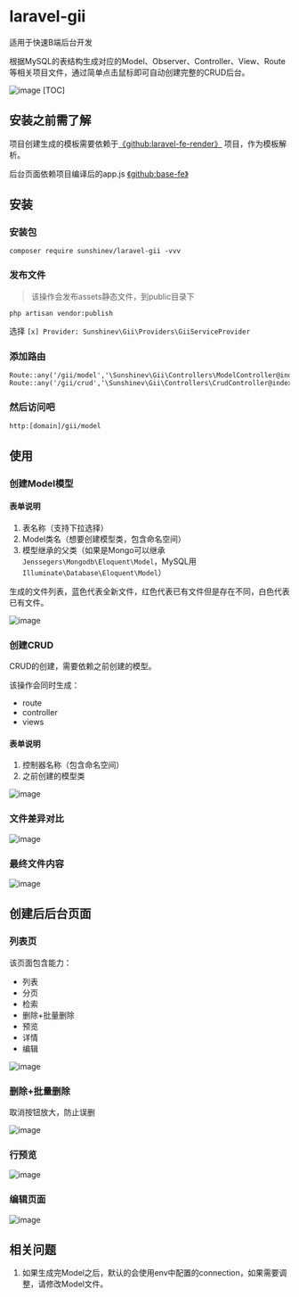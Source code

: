 # laravel-gii

适用于快速B端后台开发

根据MySQL的表结构生成对应的Model、Observer、Controller、View、Route等相关项目文件，通过简单点击鼠标即可自动创建完整的CRUD后台。


![image](https://github.com/sunshinev/remote_pics/raw/master/laravel-gii/controller.png)
[TOC]

## 安装之前需了解

项目创建生成的模板需要依赖于[《github:laravel-fe-render》](https://github.com/sunshinev/laravel-fe-render) 项目，作为模板解析。

后台页面依赖项目编译后的app.js [《github:base-fe》](https://github.com/sunshinev/base-fe) 

## 安装

### 安装包
```
composer require sunshinev/laravel-gii -vvv
```


### 发布文件
> 该操作会发布assets静态文件，到public目录下

```
php artisan vendor:publish
```
选择
`[x] Provider: Sunshinev\Gii\Providers\GiiServiceProvider`



### 添加路由
```
Route::any('/gii/model','\Sunshinev\Gii\Controllers\ModelController@index');
Route::any('/gii/crud','\Sunshinev\Gii\Controllers\CrudController@index');
```

### 然后访问吧
`http:[domain]/gii/model`


## 使用


### 创建Model模型

#### 表单说明
1. 表名称（支持下拉选择）
2. Model类名（想要创建模型类，包含命名空间）
3. 模型继承的父类（如果是Mongo可以继承`Jenssegers\Mongodb\Eloquent\Model`，MySQL用`Illuminate\Database\Eloquent\Model`）


生成的文件列表，蓝色代表全新文件，红色代表已有文件但是存在不同，白色代表已有文件。

![image](https://github.com/sunshinev/remote_pics/raw/master/laravel-gii/success.png)

### 创建CRUD

CRUD的创建，需要依赖之前创建的模型。

该操作会同时生成：

- route
- controller
- views

#### 表单说明

1. 控制器名称（包含命名空间）
2. 之前创建的模型类

![image](https://github.com/sunshinev/remote_pics/raw/master/laravel-gii/controller.png)

### 文件差异对比
![image](https://github.com/sunshinev/remote_pics/raw/master/laravel-gii/diff2.png)

### 最终文件内容
![image](https://github.com/sunshinev/remote_pics/raw/master/laravel-gii/viewfile.png)


## 创建后后台页面

### 列表页
该页面包含能力：

- 列表
- 分页
- 检索
- 删除+批量删除
- 预览
- 详情
- 编辑

![image](https://github.com/sunshinev/remote_pics/raw/master/laravel-gii/bg/bg_list.png)
### 删除+批量删除
取消按钮放大，防止误删

![image](https://github.com/sunshinev/remote_pics/raw/master/laravel-gii/bg/bg_delete.png)

### 行预览
![image](https://github.com/sunshinev/remote_pics/raw/master/laravel-gii/bg/bg_view.png)

### 编辑页面
![image](https://github.com/sunshinev/remote_pics/raw/master/laravel-gii/bg/bg_edit.png)

## 相关问题

1. 如果生成完Model之后，默认的会使用env中配置的connection，如果需要调整，请修改Model文件。
